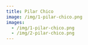 ```yaml
---
title: Pilar Chico
image: /img/1-pilar-chico.png
images:
  - /img/1-pilar-chico.png
  - /img/2-pilar-chico.png
---
```

